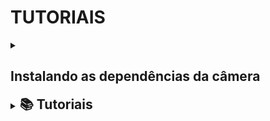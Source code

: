 # TUTORIAIS

<details>
  <summary><h2> Instalando as dependências da câmera </h2></summary>
   Link para instalar as dependencias da câmera (abra em uma nova guia): <a href="https://docs.luxonis.com/software/depthai/manual-install/#Manual%20DepthAI%20installation-Installing%20dependencies">Clique aqui</a>
 
</details>

<!-- Próximo tópico -->

<details>
  <summary><h2 style="display:inline">📚 Tutoriais</h2></summary>

  Após realizar o download e a instalação das dependências da câmera, assim como a instalação correta da OpenCV, já é possível executar alguns exemplos práticos. Esses exemplos podem ser feitos com a câmera OAK-D ou, caso você não possua a câmera no momento, podem ser adaptados para a webcam do notebook ou PC.
  
  Para mais detalhes e assunto aprofundado, esses e mais exemplos podem ser encontrados no site oficial da Luxonis em <a href="https://docs.luxonis.com/">Docs Luxonis</a>.
   
  <details>
    <summary><h3 style="margin-left:20px">#👋 Hello World</h3></summary>

    Esse exemplo pode ser feito na câmera OAK-D ou na câmera do seu Notebook ou PC, se atente a qual opção deve usar:

      <details> 
        <summary><span style="margin-left:40px; font-size:1.1em; font-weight:bold;">💻 Notebook</span></summary>
      </details>
    
  </details>

</details>

